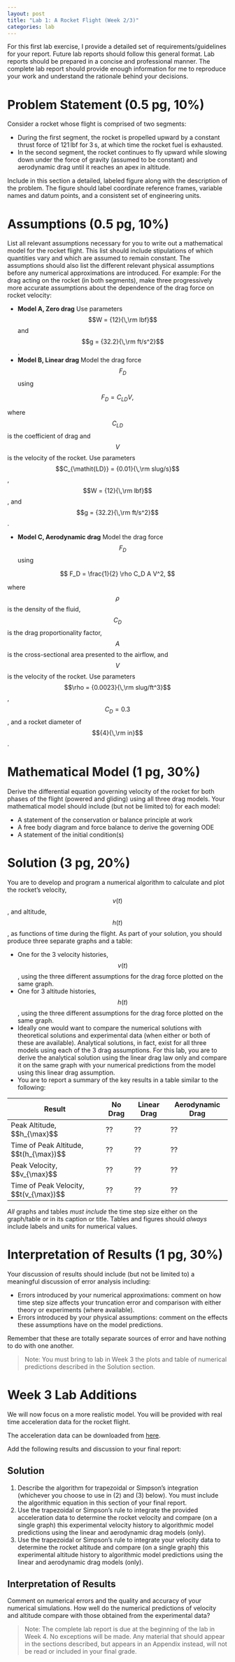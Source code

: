 ```yaml
---
layout: post
title: "Lab 1: A Rocket Flight (Week 2/3)"
categories: lab
---
```


For this first lab exercise, I provide a detailed set of requirements/guidelines for your report.
Future lab reports should follow this general format.
Lab reports should be prepared in a concise and professional manner.
The complete lab report should provide enough information for me to reproduce your work and understand the rationale behind your decisions.

# Problem Statement (0.5 pg, 10%)
Consider a rocket whose flight is comprised of two segments:

- During the first segment, the rocket is propelled upward by a constant thrust force of 121&#8239;lbf for 3&#8239;s, at which time the rocket fuel is exhausted.
- In the second segment, the rocket continues to fly upward while slowing down under the force of gravity (assumed to be constant) and aerodynamic drag until it reaches an apex in altitude.

Include in this section a detailed, labeled figure along with the description of the problem. The figure should label coordinate reference frames, variable names and datum points, and a consistent set of engineering units.

# Assumptions (0.5 pg, 10%)
List all relevant assumptions necessary for you to write out a mathematical model for the
rocket flight. This list should include stipulations of which quantities vary and which are
assumed to remain constant. The assumptions should also list the different relevant physical
assumptions before any numerical approximations are introduced. For example:
For the drag acting on the rocket (in both segments), make three progressively more
accurate assumptions about the dependence of the drag force on rocket velocity:

- **Model A, Zero drag** Use parameters $$W = {12}{\,\rm lbf}$$ and $$g = {32.2}{\,\rm ft/s^2}$$.
- **Model B, Linear drag** Model the drag force $$F_D$$ using

$$
F_D = C_{\mathit{LD}} V,
$$

where $$C_{\mathit{LD}}$$ is the coefficient of drag and $$V$$ is the velocity of the rocket. Use parameters $$C_{\mathit{LD}} = {0.01}{\,\rm slug/s}$$, $$W = {12}{\,\rm lbf}$$, and $$g = {32.2}{\,\rm ft/s^2}$$.

- **Model C, Aerodynamic drag** Model the drag force $$F_D$$ using

$$
F_D = \frac{1}{2} \rho C_D A V^2,
$$

where $$\rho$$ is the density of the fluid,
$$C_D$$ is the drag proportionality factor,
$$A$$ is the cross-sectional area presented to the airflow,
and $$V$$ is the velocity of the rocket. Use parameters
$$\rho = {0.0023}{\,\rm slug/ft^3}$$, $$C_D = 0.3$$, and a rocket diameter of $${4}{\,\rm in}$$.


# Mathematical Model (1 pg, 30%)
Derive the differential equation governing velocity of the rocket for both phases of the
flight (powered and gliding) using all three drag models.
Your mathematical model should include (but not be limited to) for each model:

- A statement of the conservation or balance principle at work
- A free body diagram and force balance to derive the governing ODE
- A statement of the initial condition(s)

# Solution (3 pg, 20%)
You are to develop and program a numerical algorithm to calculate and plot the rocket’s
velocity, $$v(t)$$, and altitude, $$h(t)$$, as functions of time during the flight.
As part of your solution, you should produce three separate graphs and a table:

- One for the 3 velocity histories, $$v(t)$$, using the three different assumptions for the drag force plotted on the same graph.
- One for 3 altitude histories, $$h(t)$$, using the three different assumptions for the drag force plotted on the same graph.
- Ideally one would want to compare the numerical solutions with theoretical solutions and experimental data (when either or both of these are available). Analytical solutions, in fact, exist for all three models using each of the 3 drag assumptions. For this lab, you are to derive the analytical solution using the linear drag law only and compare it on the same graph with your numerical predictions from the model using this linear drag assumption.
- You are to report a summary of the key results in a table similar to the following:

<table>
<thead>
<tr><th>Result</th><th>No Drag</th><th>Linear Drag</th><th>Aerodynamic Drag</th></tr>
</thead>
<tbody>
<tr><td>Peak Altitude, $$h_{\max}$$</td><td>??</td><td>??</td><td>??</td></tr>
<tr><td>Time of Peak Altitude, $$t(h_{\max})$$</td><td>??</td><td>??</td><td>??</td></tr>
<tr><td>Peak Velocity, $$v_{\max}$$</td><td>??</td><td>??</td><td>??</td></tr>
<tr><td>Time of Peak Velocity, $$t(v_{\max})$$</td><td>??</td><td>??</td><td>??</td></tr>
</tbody>
</table>

*All* graphs and tables *must include* the time step size either on the graph/table or in its caption or title.
Tables and figures should *always* include labels and units for numerical values.

# Interpretation of Results (1 pg, 30%)
Your discussion of results should include (but not be limited to) a meaningful discussion of error analysis including:

- Errors introduced by your numerical approximations: comment on how time step size affects your truncation error and comparison with either theory or experiments (where available).
- Errors introduced by your physical assumptions: comment on the effects these assumptions have on the model predictions.

Remember that these are totally separate sources of error and have nothing to do
with one another.

> Note: You must bring to lab in Week 3 the plots and table of numerical predictions described in the Solution section.

# Week 3 Lab Additions
We will now focus on a more realistic model.
You will be provided with real time acceleration data for the rocket flight.

The acceleration data can be downloaded from [here](https://dl.dropboxusercontent.com/u/10724484/me300/rocket-acceleration-data.csv).

Add the following results and discussion to your final report:

## Solution

1. Describe the algorithm for trapezoidal or Simpson’s integration (whichever you choose to use in (2) and (3) below). You must include the algorithmic equation in this section of your final report.
2. Use the trapezoidal or Simpson’s rule to integrate the provided acceleration data to determine the rocket velocity and compare (on a single graph) this experimental velocity history to algorithmic model predictions using the linear and aerodynamic drag models (only).
3. Use the trapezoidal or Simpson’s rule to integrate your velocity data to determine the rocket altitude and compare (on a single graph) this experimental altitude history to algorithmic model predictions using the linear and aerodynamic drag models (only).

## Interpretation of Results
Comment on numerical errors and the quality and accuracy of your numerical
simulations. How well do the numerical predictions of velocity and altitude
compare with those obtained from the experimental data?

> Note: The complete lab report is due at the beginning of the lab in Week 4. No exceptions will be made. Any material that should appear in the sections described, but appears in an Appendix instead, will not be read or included in your final grade.
